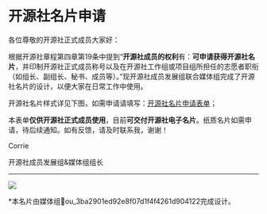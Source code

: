 # 开源社名片申请

各位尊敬的开源社正式成员大家好：

根据开源社章程第四章第19条中提到“**开源社成员的权利**有：**可申请获得开源社名片**，并印制开源社正式成员称号以及在开源社工作组或项目组所担任的志愿者职衔（如组长、副组长、秘书、成员等）。”现开源社成员发展组联合媒体组完成了开源社名片的设计，以便大家在日常工作中使用。

开源社名片样式详见下图，如需申请请填写：[开源社名片申请表单][1]；

本表单**仅供开源社正式成员使用**，目前**可交付开源社电子名片**。纸质名片如需申请，待后续通知。如有反馈，请及时联系我，谢谢！

Corrie

开源社成员发展组&媒体组组长

---

![](https://kaiyuanshe.cn/api/lark/file/QBC5bktMcoMeiNx8eUucGLPzn1g)

\*本名片由媒体组👤ou_3ba2901ed92e8f07d1f4f4261d904122完成设计。

[1]: https%3A%2F%2Fkaiyuanshe.feishu.cn%2Fshare%2Fbase%2Fform%2FshrcnZnbA3nco7fEwny4R5uQ4Sb